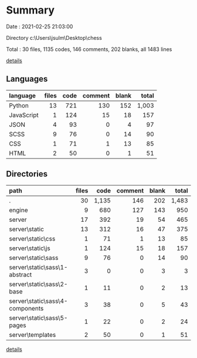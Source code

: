 # Summary

Date : 2021-02-25 21:03:00

Directory c:\Users\jsulm\Desktop\chess

Total : 30 files,  1135 codes, 146 comments, 202 blanks, all 1483 lines

[details](details.md)

## Languages
| language | files | code | comment | blank | total |
| :--- | ---: | ---: | ---: | ---: | ---: |
| Python | 13 | 721 | 130 | 152 | 1,003 |
| JavaScript | 1 | 124 | 15 | 18 | 157 |
| JSON | 4 | 93 | 0 | 4 | 97 |
| SCSS | 9 | 76 | 0 | 14 | 90 |
| CSS | 1 | 71 | 1 | 13 | 85 |
| HTML | 2 | 50 | 0 | 1 | 51 |

## Directories
| path | files | code | comment | blank | total |
| :--- | ---: | ---: | ---: | ---: | ---: |
| . | 30 | 1,135 | 146 | 202 | 1,483 |
| engine | 9 | 680 | 127 | 143 | 950 |
| server | 17 | 392 | 19 | 54 | 465 |
| server\static | 13 | 312 | 16 | 47 | 375 |
| server\static\css | 1 | 71 | 1 | 13 | 85 |
| server\static\js | 1 | 124 | 15 | 18 | 157 |
| server\static\sass | 9 | 76 | 0 | 14 | 90 |
| server\static\sass\1-abstract | 3 | 0 | 0 | 3 | 3 |
| server\static\sass\2-base | 1 | 11 | 0 | 2 | 13 |
| server\static\sass\4-components | 3 | 38 | 0 | 5 | 43 |
| server\static\sass\5-pages | 1 | 22 | 0 | 2 | 24 |
| server\templates | 2 | 50 | 0 | 1 | 51 |

[details](details.md)